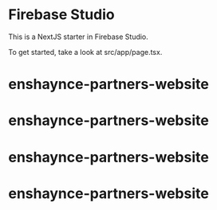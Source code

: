 # Firebase Studio

This is a NextJS starter in Firebase Studio.

To get started, take a look at src/app/page.tsx.
# enshaynce-partners-website
# enshaynce-partners-website
# enshaynce-partners-website
# enshaynce-partners-website
